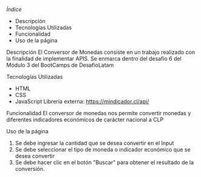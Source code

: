 *Índice*
- Descripción
- Tecnologías Utilizadas
- Funcionalidad
- Uso de la página

Descripción
  El Conversor de Monedas consiste en un trabajo realizado con la finalidad de implementar APIS. Se enmarca dentro del desafío 6 del Módulo 3 del BootCamps de DesafioLatam

Tecnologías Utilizadas
- HTML
- CSS
- JavaScript
Librería externa: https://mindicador.cl/api/

Funcionalidad
  El conversor de monedas nos permite convertir monedas y diferentes indicadores económicos de carácter nacional a CLP

Uso de la página
1. Se debe ingresar la cantidad que se desea convertir en el Input
2. Se debe seleccionar el tipo de moneda o indicador económico que se desea convertir
3. Se debe hacer clic en el botón "Buscar" para obtener el resultado de la conversión.
